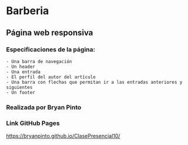# Barberia

## Página web responsiva

### Especificaciones de la página:

	- Una barra de navegación
	- Un header
	- Una entrada
	- El perfil del autor del artículo
	- Una barra con flechas que permitan ir a las entradas anteriores y siguientes
	- Un footer

### Realizada por Bryan Pinto

### Link GitHub Pages

https://bryanpinto.github.io/ClasePresencial10/